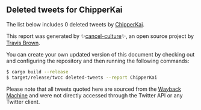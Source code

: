 ## Deleted tweets for ChipperKai

The list below includes 0 deleted tweets by
[ChipperKai](https://twitter.com/ChipperKai).



This report was generated by ✨[cancel-culture](https://github.com/travisbrown/cancel-culture)✨,
an open source project by [Travis Brown](https://twitter.com/travisbrown).

You can create your own updated version of this document by checking out and configuring the
repository and then running the following commands:

```bash
$ cargo build --release
$ target/release/twcc deleted-tweets --report ChipperKai
```

Please note that all tweets quoted here are sourced from the
[Wayback Machine](https://web.archive.org) and were not directly accessed through the Twitter API or
any Twitter client.

